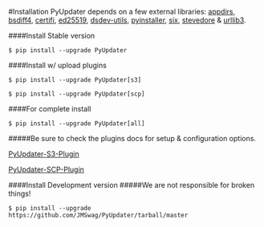 #Installation
PyUpdater depends on a few external libraries:
[appdirs](https://pypi.python.org/pypi/appdirs/), [bsdiff4](https://github.com/ilanschnell/bsdiff4), [certifi](https://pypi.python.org/pypi/certifi), [ed25519](https://pypi.python.org/pypi/ed25519), [dsdev-utils](https://pypi.python.org/pypi/dsdev-utils), [pyinstaller](https://github.com/pyinstaller/pyinstaller), [six](https://pypi.python.org/pypi/six), [stevedore](https://pypi.python.org/pypi/stevedore) & [urllib3](https://pypi.python.org/pypi/urllib3).

####Install Stable version

    $ pip install --upgrade PyUpdater


####Install w/ upload plugins

    $ pip install --upgrade PyUpdater[s3]

    $ pip install --upgrade PyUpdater[scp]


####For complete install

    $ pip install --upgrade PyUpdater[all]


#####Be sure to check the plugins docs for setup & configuration options.

[PyUpdater-S3-Plugin](https://github.com/JMSwag/pyupdater-s3-plugin)

[PyUpdater-SCP-Plugin](https://github.com/JMSwag/pyupdater-scp-plugin)


####Install Development version
#####We are not responsible for broken things!

    $ pip install --upgrade https://github.com/JMSwag/PyUpdater/tarball/master
